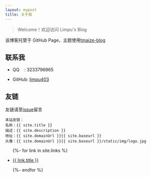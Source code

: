 ```yaml
---
layout: mypost
title: 关于我
---
```


> Welcome！欢迎访问 Limpu's Blog

该博客托管于 GitHub Page，主题使用[tmaize-blog](https://github.com/TMaize/tmaize-blog)

## 联系我

- QQ&nbsp;&nbsp;&nbsp;&nbsp;: 3233796965

- GitHub: [limpu403](https://github.com/limpu403)

## 友链

友链请至[issue](https://github.com/Limpu403/limpu403.github.io/issues/6)留言

```
本站友链：
名称：{{ site.title }}
描述：{{ site.description }}
地址：{{ site.domainUrl }}{{ site.baseurl }}
头像：{{ site.domainUrl }}{{ site.baseurl }}/static/img/logo.jpg
```

<ul>
  {%- for link in site.links %}
  <li>
    <p><a href="{{ link.url }}" title="{{ link.desc }}" target="_blank" >{{ link.title }}</a></p>
  </li>
  {%- endfor %}
</ul>
